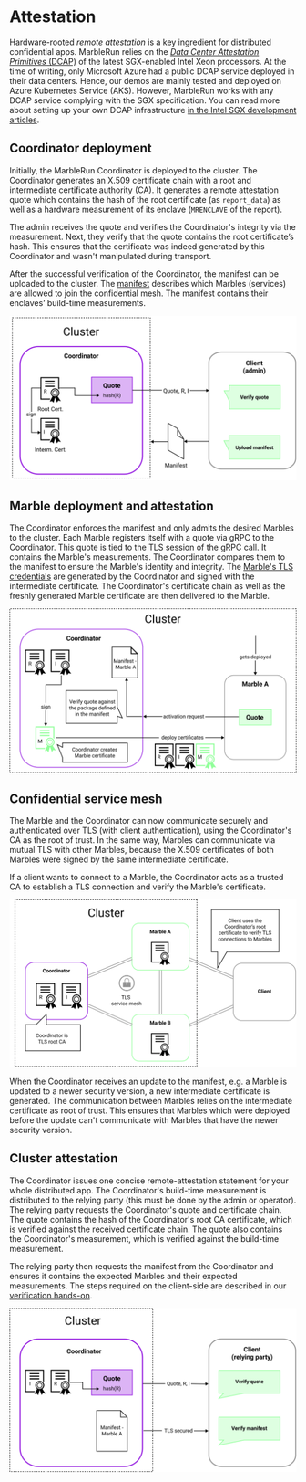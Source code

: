 # Attestation

Hardware-rooted *remote attestation* is a key ingredient for distributed confidential apps. MarbleRun relies on the [*Data Center Attestation Primitives* (DCAP)](https://download.01.org/intel-sgx/sgx-dcap/1.11/linux/docs/DCAP_ECDSA_Orientation.pdf) of the latest SGX-enabled Intel Xeon processors.
At the time of writing, only Microsoft Azure had a public DCAP service deployed in their data centers. Hence, our demos are mainly tested and deployed on Azure Kubernetes Service (AKS).
However, MarbleRun works with any DCAP service complying with the SGX specification. You can read more about setting up your own DCAP infrastructure [in the Intel SGX development articles](https://www.intel.com/content/www/us/en/developer/articles/guide/intel-software-guard-extensions-data-center-attestation-primitives-quick-install-guide.html).

## Coordinator deployment

Initially, the MarbleRun Coordinator is deployed to the cluster.
The Coordinator generates an X.509 certificate chain with a root and intermediate certificate authority (CA).
It generates a remote attestation quote which contains the hash of the root certificate (as `report_data`) as well as a hardware measurement of its enclave (`MRENCLAVE` of the report).

The admin receives the quote and verifies the Coordinator's integrity via the measurement. Next, they verify that the quote contains the root certificate’s hash. This ensures that the certificate was indeed generated by this Coordinator and wasn't manipulated during transport.

After the successful verification of the Coordinator, the manifest can be uploaded to the cluster.
The [manifest](../workflows/define-manifest.md) describes which Marbles (services) are allowed to join the confidential mesh. The manifest contains their enclaves’ build-time measurements.

![Coordinator deployment](../_media/coordinator_deployment.svg)

## Marble deployment and attestation

The Coordinator enforces the manifest and only admits the desired Marbles to the cluster.
Each Marble registers itself with a quote via gRPC to the Coordinator. This quote is tied to the TLS session of the gRPC call. It contains the Marble's measurements. The Coordinator compares them to the manifest to ensure the Marble's identity and integrity.
The [Marble's TLS credentials](../features/secrets-management.md) are generated by the Coordinator and signed with the intermediate certificate.
The Coordinator's certificate chain as well as the freshly generated Marble certificate are then delivered to the Marble.

![Marble deployment](../_media/marble_deployment.svg)

## Confidential service mesh

The Marble and the Coordinator can now communicate securely and authenticated over TLS (with client authentication), using the Coordinator's CA as the root of trust.
In the same way, Marbles can communicate via mutual TLS with other Marbles, because the X.509 certificates of both Marbles were signed by the same intermediate certificate.

If a client wants to connect to a Marble, the Coordinator acts as a trusted CA to establish a TLS connection and verify the Marble's certificate.

![service mesh](../_media/service_mesh.svg)

When the Coordinator receives an update to the manifest, e.g. a Marble is updated to a newer security version, a new intermediate certificate is generated. The communication between Marbles relies on the intermediate certificate as root of trust. This ensures that Marbles which were deployed before the update can't communicate with Marbles that have the newer security version.

## Cluster attestation

The Coordinator issues one concise remote-attestation statement for your whole distributed app.
The Coordinator's build-time measurement is distributed to the relying party (this must be done by the admin or operator).
The relying party requests the Coordinator's quote and certificate chain.
The quote contains the hash of the Coordinator's root CA certificate, which is verified against the received certificate chain.
The quote also contains the Coordinator's measurement, which is verified against the build-time measurement.

The relying party then requests the manifest from the Coordinator and ensures it contains the expected Marbles and their expected measurements.
The steps required on the client-side are described in our [verification hands-on](../workflows/verification.md).

![cluster attestation](../_media/verify_cluster.svg)
